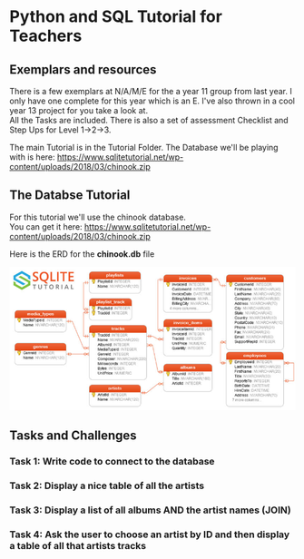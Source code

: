 # Python and SQL Tutorial for Teachers

## Exemplars and resources
There is a few exemplars at N/A/M/E for the a year 11 group from last year. I only have one complete for this year which is an E. I've also thrown in a cool year 13 project for you take a look at.  
All the Tasks are included. There is also a set of assessment Checklist and Step Ups for Level 1->2->3.  
  
The main Tutorial is in the Tutorial Folder. 
The Database we'll be playing with is here:  https://www.sqlitetutorial.net/wp-content/uploads/2018/03/chinook.zip


## The Databse Tutorial
For this tutorial we'll use the chinook database.  
You can get it here: https://www.sqlitetutorial.net/wp-content/uploads/2018/03/chinook.zip  
  

Here is the ERD for the **chinook.db** file
  
  
![chinook ERD](Tutorial/images/sqlite-sample-database-color.jpg)

## Tasks and Challenges
### Task 1: Write code to connect to the database
### Task 2: Display a nice table of all the artists
### Task 3: Display a list of all albums AND the artist names (JOIN)
### Task 4: Ask the user to choose an artist by ID and then display a table of all that artists tracks